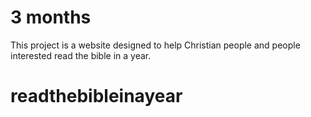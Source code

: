 # 3 months
This project is a website designed to help Christian people and people interested read the bible in a year.
# readthebibleinayear
